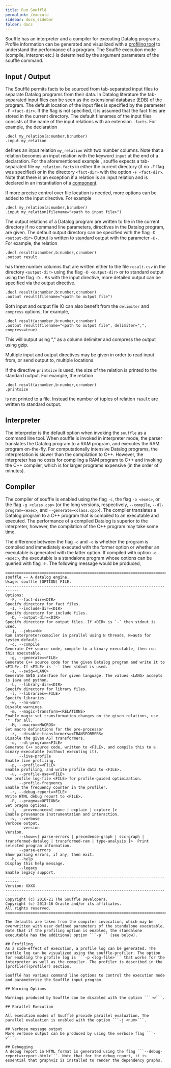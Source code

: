 ```yaml
---
title: Run Soufflé
permalink: /execute
sidebar: docs_sidebar
folder: docs
---
```

Soufflé has an interpreter and a compiler for executing Datalog programs. Profile information can be generated and visualized with a [profiling tool](profiler) to understand the performance of a program. The Soufflé execution mode (compile, interpret etc.) is determined by the argument parameters of the souffle command. 

## Input / Output
The Soufflé permits facts to be sourced from tab-separated input files to separate Datalog programs from their data. In Datalog literature the tab-separated input files can be seen as the extensional database (EDB) of the program. The default location of the input files is specified by the parameter ```-F <fact-dir>```. If the flag is not specified, it is assumed that the fact files are stored in the current directory. The default filenames of the input files consists of the name of the input relations with an extension ```.facts```. For example, the declaration 
```
.decl my_relation(a:number,b:number)
.input my_relation
```
defines an input relation ```my_relation``` with two number columns. Note that a relation becomes an input relation with the keyword ```input``` at the end of a declaration.  For the aforementioned example , souffle expects a tab-separated file ```my_relation.facts``` in either the current directory (if no ```-F``` flag was specified) or in the directory ```<fact-dir>``` with the option ```-F <fact-dir>```. Note that there is an exception if a relation is an input relation and is declared in an instantiation of a [component](components). 

If more precise control over file location is needed, more options can be added to the input directive. For example
```
.decl my_relation(a:number,b:number)
.input my_relation(filename="<path to input file>")
```
The output relations of a Datalog program are written to file in the current directory if no command line parameters, directives in the Datalog program, are given. The default output directory can be specified with the flag ```-D <output-dir>``` Output is written to standard output with the parameter ```-D-```. For example, the relation  
```
.decl result(a:number,b:number,c:number)
.output result
```
has three number columns that are written either to the file ```result.csv``` in the directory ```<output-dir>``` using the flag ```-D <output-dir>```  or to standard output using the flag ```-D-```. As with the input directive, more detailed output can be specified via the output directive.
```
.decl result(a:number,b:number,c:number)
.output result(filename="<path to output file")
```

Both input and output file IO can also benefit from the `delimiter` and `compress` options, for example,
```
.decl result(a:number,b:number,c:number)
.output result(filename="<path to output file", delimiter=",", compress=true)
```
This will output using "," as a column delimiter and compress the output using gzip.

Multiple input and output directives may be given in order to read input from, or send output to, multiple locations.

If the directive ```printsize``` is used, the size of the relation is printed to the standard output.
For example, the relation  
```
.decl result(a:number,b:number,c:number)
.printsize
```
is not printed to a file. Instead the number of tuples of relation ```result``` are written to standard output. 

## Interpreter

The interpreter is the default option when invoking the ```souffle``` as a command line tool. When souffle is invoked in interpreter mode, the parser translates the Datalog program to a RAM program, and executes the RAM program on-the-fly. For computationally intensive Datalog programs, the interpretation is slower than the compilation to C++. However, the interpreter has no costs for compiling a RAM program to C++ and invoking the C++ compiler, which is for larger programs expensive (in the order of minutes). 

## Compiler 

The compiler of souffle is enabled using the flag ```-c```, the flag ```-o <exec>```, or the flag ```-g <class.cpp>``` (or the long versions, respectively, ```--compile```, ```--dl-program=<exec>```, and ```--generate=<class.cpp>```). The compiler translates a Datalog program to a C++ program that is compiled to an executable and executed. The performance of a compiled Datalog is superior to the interpreter, however, the compilation of the C++ program may take some time. 

The difference between the flag ```-c``` and ```-o``` is whether the program is compiled and immediately executed with the former option or whether an executable is generated with the latter option. If compiled with option ```-o <exec>```, the executable is a standalone program whose options can be queried with flag ```-h```. The following message would be produced,

```
============================================================================
souffle -- A datalog engine.
Usage: souffle [OPTION] FILE.
----------------------------------------------------------------------------
Options:
  -F, --fact-dir=<DIR>                                                                                                  Specify directory for fact files.
  -I, --include-dir=<DIR>                                                                                               Specify directory for include files.
  -D, --output-dir=<DIR>                                                                                                Specify directory for output files. If <DIR> is `-` then stdout is used.
  -j, --jobs=<N>                                                                                                        Run interpreter/compiler in parallel using N threads, N=auto for system default.
  -c, --compile                                                                                                         Generate C++ source code, compile to a binary executable, then run this executable.
  -g, --generate=<FILE>                                                                                                 Generate C++ source code for the given Datalog program and write it to <FILE>. If <FILE> is `-` then stdout is used.
  -s, --swig=<LANG>                                                                                                     Generate SWIG interface for given language. The values <LANG> accepts is java and python. 
  -L, --library-dir=<DIR>                                                                                               Specify directory for library files.
  -l, --libraries=<FILE>                                                                                                Specify libraries.
  -w, --no-warn                                                                                                         Disable warnings.
  -m, --magic-transform=<RELATIONS>                                                                                     Enable magic set transformation changes on the given relations, use '*' for all.
  -M, --macro=<MACROS>                                                                                                  Set macro definitions for the pre-processor
  -z, --disable-transformers=<TRANSFORMERS>                                                                             Disable the given AST transformers.
  -o, --dl-program=<FILE>                                                                                               Generate C++ source code, written to <FILE>, and compile this to a binary executable (without executing it).
      --live-profile                                                                                                    Enable live profiling.
  -p, --profile=<FILE>                                                                                                  Enable profiling, and write profile data to <FILE>.
  -u, --profile-use=<FILE>                                                                                              Use profile log-file <FILE> for profile-guided optimization.
      --profile-frequency                                                                                               Enable the frequency counter in the profiler.
  -r, --debug-report=<FILE>                                                                                             Write HTML debug report to <FILE>.
  -P, --pragma=<OPTIONS>                                                                                                Set pragma options.
  -t, --provenance=<[ none | explain | explore ]>                                                                       Enable provenance instrumentation and interaction.
  -v, --verbose                                                                                                         Verbose output.
      --version                                                                                                         Version.
      --show=<[ parse-errors | precedence-graph | scc-graph | transformed-datalog | transformed-ram | type-analysis ]>  Print selected program information.
      --parse-errors                                                                                                    Show parsing errors, if any, then exit.
  -h, --help                                                                                                            Display this help message.
      --legacy                                                                                                          Enable legacy support.
----------------------------------------------------------------------------
Version: XXXX
----------------------------------------------------------------------------
Copyright (c) 2016-21 The Souffle Developers.
Copyright (c) 2013-16 Oracle and/or its affiliates.
All rights reserved.
============================================================================```

The defaults are taken from the compiler invocation, which may be overwritten with user defined parameters of the standalone executable. Note that if the profiling option is enabled, the standalone executable has the additional option ```-p``` (see below). 

## Profiling 
As a side-effect of execution, a profile log can be generated. The profile log can be visualized using the souffle-profiler. The option for enabling the profile log is ```-p <log-file>``` that works for the interpreter as well as the compiler. The profiler is described in the [profiler](profiler) section. 

Soufflé has various command line options to control the execution mode and parameterise the Soufflé input program.

## Warning Options

Warnings produced by Soufflé can be disabled with the option ```-w```.

## Parallel Execution

All execution modes of Soufflé provide parallel evaluation. The parallel evaluation is enabled with the option ```-j <num>```. 

## Verbose message output
More verbose output can be produced by using the verbose flag ```-v```. 

## Debugging 
A debug report in HTML format is generated using the flag ```--debug-report=<report.html>```. Note that for the debug report, it is essential that graphviz is installed to render the dependency graphs. 
